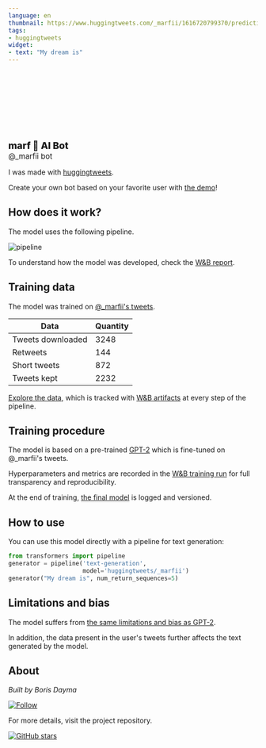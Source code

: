 ```yaml
---
language: en
thumbnail: https://www.huggingtweets.com/_marfii/1616720799370/predictions.png
tags:
- huggingtweets
widget:
- text: "My dream is"
---
```


<div>
<div style="width: 132px; height:132px; border-radius: 50%; background-size: cover; background-image: url('https://pbs.twimg.com/profile_images/1370199330112557057/IHw8xP8m_400x400.jpg')">
</div>
<div style="margin-top: 8px; font-size: 19px; font-weight: 800">marf 🤖 AI Bot </div>
<div style="font-size: 15px">@_marfii bot</div>
</div>

I was made with [huggingtweets](https://github.com/borisdayma/huggingtweets).

Create your own bot based on your favorite user with [the demo](https://colab.research.google.com/github/borisdayma/huggingtweets/blob/master/huggingtweets-demo.ipynb)!

## How does it work?

The model uses the following pipeline.

![pipeline](https://github.com/borisdayma/huggingtweets/blob/master/img/pipeline.png?raw=true)

To understand how the model was developed, check the [W&B report](https://wandb.ai/wandb/huggingtweets/reports/HuggingTweets-Train-a-Model-to-Generate-Tweets--VmlldzoxMTY5MjI).

## Training data

The model was trained on [@_marfii's tweets](https://twitter.com/_marfii).

| Data | Quantity |
| --- | --- |
| Tweets downloaded | 3248 |
| Retweets | 144 |
| Short tweets | 872 |
| Tweets kept | 2232 |

[Explore the data](https://wandb.ai/wandb/huggingtweets/runs/15dkgbba/artifacts), which is tracked with [W&B artifacts](https://docs.wandb.com/artifacts) at every step of the pipeline.

## Training procedure

The model is based on a pre-trained [GPT-2](https://huggingface.co/gpt2) which is fine-tuned on @_marfii's tweets.

Hyperparameters and metrics are recorded in the [W&B training run](https://wandb.ai/wandb/huggingtweets/runs/3bq89iuq) for full transparency and reproducibility.

At the end of training, [the final model](https://wandb.ai/wandb/huggingtweets/runs/3bq89iuq/artifacts) is logged and versioned.

## How to use

You can use this model directly with a pipeline for text generation:

```python
from transformers import pipeline
generator = pipeline('text-generation',
                     model='huggingtweets/_marfii')
generator("My dream is", num_return_sequences=5)
```

## Limitations and bias

The model suffers from [the same limitations and bias as GPT-2](https://huggingface.co/gpt2#limitations-and-bias).

In addition, the data present in the user's tweets further affects the text generated by the model.

## About

*Built by Boris Dayma*

[![Follow](https://img.shields.io/twitter/follow/borisdayma?style=social)](https://twitter.com/intent/follow?screen_name=borisdayma)

For more details, visit the project repository.

[![GitHub stars](https://img.shields.io/github/stars/borisdayma/huggingtweets?style=social)](https://github.com/borisdayma/huggingtweets)
